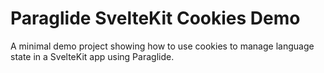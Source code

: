 # Paraglide SvelteKit Cookies Demo

A minimal demo project showing how to use cookies to manage language state in a SvelteKit app using Paraglide.